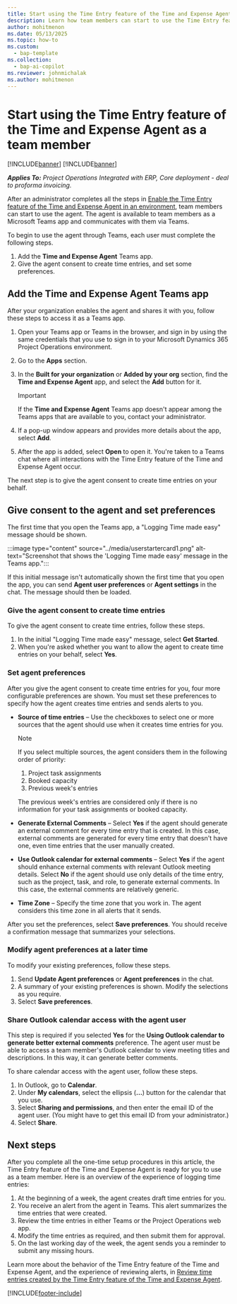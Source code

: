 ```yaml
---
title: Start using the Time Entry feature of the Time and Expense Agent as a team member
description: Learn how team members can start to use the Time Entry feature of the Time and Expense Agent through Microsoft Teams.
author: mohitmenon
ms.date: 05/13/2025
ms.topic: how-to
ms.custom: 
  - bap-template
ms.collection:
  - bap-ai-copilot
ms.reviewer: johnmichalak
ms.author: mohitmenon
---
```


# Start using the Time Entry feature of the Time and Expense Agent as a team member

[!INCLUDE[banner](../includes/banner.md)]
[!INCLUDE[banner](../includes/preview-note.md)]

_**Applies To:** Project Operations Integrated with ERP, Core deployment - deal to proforma invoicing._

After an administrator completes all the steps in [Enable the Time Entry feature of the Time and Expense Agent in an environment](enable-time-entry-agent.md), team members can start to use the agent. The agent is available to team members as a Microsoft Teams app and communicates with them via Teams.

To begin to use the agent through Teams, each user must complete the following steps.

1. Add the **Time and Expense Agent** Teams app.
1. Give the agent consent to create time entries, and set some preferences.

## Add the Time and Expense Agent Teams app

After your organization enables the agent and shares it with you, follow these steps to access it as a Teams app.

1. Open your Teams app or Teams in the browser, and sign in by using the same credentials that you use to sign in to your Microsoft Dynamics 365 Project Operations environment.
1. Go to the **Apps** section.
1. In the **Built for your organization** or **Added by your org** section, find the **Time and Expense Agent** app, and select the **Add** button for it.

    > [!IMPORTANT]
    > If the **Time and Expense Agent** Teams app doesn't appear among the Teams apps that are available to you, contact your administrator.

1. If a pop-up window appears and provides more details about the app, select **Add**.
1. After the app is added, select **Open** to open it. You're taken to a Teams chat where all interactions with the Time Entry feature of the Time and Expense Agent occur.

The next step is to give the agent consent to create time entries on your behalf.

## Give consent to the agent and set preferences

The first time that you open the Teams app, a "Logging Time made easy" message should be shown.

:::image type="content" source="../media/userstartercard1.png" alt-text="Screenshot that shows the 'Logging Time made easy' message in the Teams app.":::

If this initial message isn't automatically shown the first time that you open the app, you can send **Agent user preferences** or **Agent settings** in the chat. The message should then be loaded.

### Give the agent consent to create time entries

To give the agent consent to create time entries, follow these steps.

1. In the initial "Logging Time made easy" message, select **Get Started**.
1. When you're asked whether you want to allow the agent to create time entries on your behalf, select **Yes**.

### Set agent preferences

After you give the agent consent to create time entries for you, four more configurable preferences are shown. You must set these preferences to specify how the agent creates time entries and sends alerts to you.

- **Source of time entries** – Use the checkboxes to select one or more sources that the agent should use when it creates time entries for you.

    > [!NOTE]
    > If you select multiple sources, the agent considers them in the following order of priority:
    >
    > 1. Project task assignments
    > 1. Booked capacity
    > 1. Previous week's entries
    >
    > The previous week's entries are considered only if there is no information for your task assignments or booked capacity.

- **Generate External Comments** – Select **Yes** if the agent should generate an external comment for every time entry that is created. In this case, external comments are generated for every time entry that doesn't have one, even time entries that the user manually created.
- **Use Outlook calendar for external comments** – Select **Yes** if the agent should enhance external comments with relevant Outlook meeting details. Select **No** if the agent should use only details of the time entry, such as the project, task, and role, to generate external comments. In this case, the external comments are relatively generic.
- **Time Zone** – Specify the time zone that you work in. The agent considers this time zone in all alerts that it sends.

After you set the preferences, select **Save preferences**. You should receive a confirmation message that summarizes your selections.

### Modify agent preferences at a later time

To modify your existing preferences, follow these steps.

1. Send **Update Agent preferences** or **Agent preferences** in the chat.
1. A summary of your existing preferences is shown. Modify the selections as you require.
1. Select **Save preferences**.

### Share Outlook calendar access with the agent user

This step is required if you selected **Yes** for the **Using Outlook calendar to generate better external comments** preference. The agent user must be able to access a team member's Outlook calendar to view meeting titles and descriptions. In this way, it can generate better comments.

To share calendar access with the agent user, follow these steps.

1. In Outlook, go to **Calendar**.
1. Under **My calendars**, select the ellipsis (**&hellip;**) button for the calendar that you use.
1. Select **Sharing and permissions**, and then enter the email ID of the agent user. (You might have to get this email ID from your administrator.)
1. Select **Share**.

## Next steps

After you complete all the one-time setup procedures in this article, the Time Entry feature of the Time and Expense Agent is ready for you to use as a team member. Here is an overview of the experience of logging time entries:

1. At the beginning of a week, the agent creates draft time entries for you.
1. You receive an alert from the agent in Teams. This alert summarizes the time entries that were created.
1. Review the time entries in either Teams or the Project Operations web app.
1. Modify the time entries as required, and then submit them for approval.
1. On the last working day of the week, the agent sends you a reminder to submit any missing hours.

Learn more about the behavior of the Time Entry feature of the Time and Expense Agent, and the experience of reviewing alerts, in [Review time entries created by the Time Entry feature of the Time and Expense Agent](reviewing-entries-created-by-time-agent.md).

[!INCLUDE[footer-include](../includes/footer-banner.md)]
